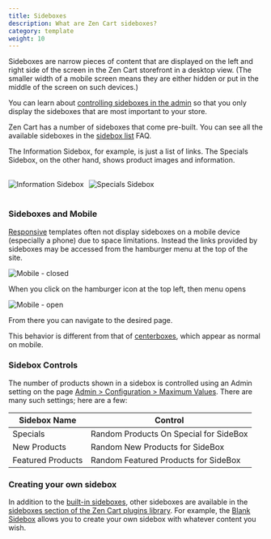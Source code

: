 ```yaml
---
title: Sideboxes 
description: What are Zen Cart sideboxes? 
category: template
weight: 10
---
```


Sideboxes are narrow pieces of content that are displayed on the left and right side of the screen in the Zen Cart storefront in a desktop view.  (The smaller width of a mobile screen means they are either hidden or put in the middle of the screen on such devices.)

You can learn about [controlling sideboxes in the admin](/user/admin/sideboxes/) so that you only display the sideboxes that are most important to your store. 

Zen Cart has a number of sideboxes that come pre-built. 
You can see all the available sideboxes in the [sidebox list](/user/sideboxes/sidebox_list/) FAQ. 

The Information Sidebox, for example, is just a list of links. 
The Specials Sidebox, on the other hand, shows product images and information. 

<br>
<div style="float: left;">
  <div style="float: left; margin-right: 10px;">
    <img alt="Information Sidebox" src="/images/information_sidebox.png" />
  </div>
  <div style="float: left;">
    <img alt="Specials Sidebox" src="/images/specials_sidebox.png" />
  </div>
</div>
<br clear="all">
<br>


### Sideboxes and Mobile 

[Responsive](/user/template/responsive/) templates often not display sideboxes on a mobile device (especially a phone) due to space limitations.  Instead the links provided by sideboxes may be accessed from the hamburger menu at the top of the site. 

<img alt="Mobile - closed" src="/images/mobile_closed.png" />

When you click on the hamburger icon at the top left, then menu opens 

<img alt="Mobile - open" src="/images/mobile_open.png" />

From there you can navigate to the desired page. 

This behavior is different from that of [centerboxes](/user/template/centerboxes/), which appear as normal on mobile. 


### Sidebox Controls 

The number of products shown in a sidebox is controlled using an Admin setting on the page [Admin > Configuration > Maximum Values](/user/admin_pages/configuration/configuration_maximumvalues/).  There are many such settings; here are a few: 

Sidebox Name | Control 
----------|------- 
Specials | Random Products On Special for SideBox
New Products | Random New Products for SideBox
Featured Products | Random Featured Products for SideBox

###  Creating your own sidebox 

In addition to the [built-in sideboxes](/user/sideboxes/sidebox_list/), other sideboxes are available in the [sideboxes section of the Zen Cart plugins library](https://www.zen-cart.com/downloads.php?do=cat&id=12).  For example, the [Blank Sidebox](https://www.zen-cart.com/downloads.php?do=file&id=80) allows you to create your own sidebox with whatever content you wish. 
